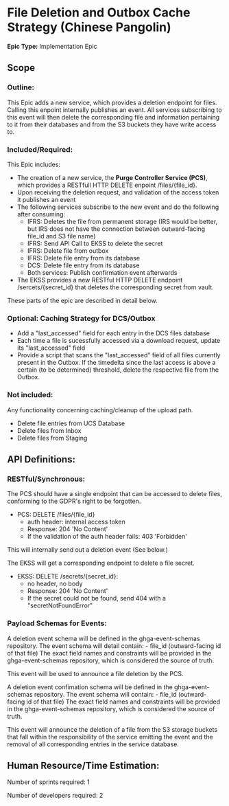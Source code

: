 # File Deletion and Outbox Cache Strategy (Chinese Pangolin)
**Epic Type:** Implementation Epic

## Scope
### Outline:

This Epic adds a new service, which provides a deletion endpoint for files.
Calling this enpoint internally publishes an event.
All services subscribing to this event will then delete the corresponding file and information pertaining to it from their databases and from the S3 buckets they have write access to.

### Included/Required:

This Epic includes:

- The creation of a new service, the **Purge Controller Service (PCS)**, which provides a RESTfull HTTP DELETE enpoint /files/{file_id}.
- Upon receiving the deletion request, and validation of the access token it publishes an event
- The following services subscribe to the new event and do the following after consuming:
    - IFRS: Deletes the file from permanent storage (IRS would be better, but IRS does not have the connection between outward-facing file_id and S3 file name)
    - IFRS: Send API Call to EKSS to delete the secret
    - IFRS: Delete file from outbox
    - IFRS: Delete file entry from its database
    - DCS: Delete file entry from its database
    - Both services: Publish confirmation event afterwards
- The EKSS provides a new RESTful HTTP DELETE endpoint /sercets/{secret_id} that deletes the corresponding secret from vault.

These parts of the epic are described in detail below.

### Optional: Caching Strategy for DCS/Outbox

- Add a "last_accessed" field for each entry in the DCS files database
- Each time a file is sucessfully accessed via a download request, update its "last_accessed" field
- Provide a script that scans the "last_accessed" field of all files currently present in the Outbox. If the timedelta since the last access is above a certain (to be determined) threshold, delete the respective file from the Outbox.

### Not included:

Any functionality concerning caching/cleanup of the upload path.

- Delete file entries from UCS Database
- Delete files from Inbox
- Delete files from Staging

## API Definitions:

### RESTful/Synchronous:

The PCS should have a single endpoint that can be accessed to delete files, conforming to the GDPR's right to be forgotten.

- PCS: DELETE /files/{file_id}
    - auth header: internal access token
    - Response: 204 'No Content'
    - If the validation of the auth header fails: 403 'Forbidden'

This will internally send out a deletion event (See below.)

The EKSS will get a corresponding endpoint to delete a file secret.

- EKSS: DELETE /secrets/{secret_id}:
    - no header, no body
    - Response: 204 'No Content'
    - If the secret could not be found, send 404 with a "secretNotFoundError"

### Payload Schemas for Events:

A deletion event schema will be defined in the ghga-event-schemas repository.
The event schema will detail contain:
    - file_id (outward-facing id of that file)
The exact field names and constraints will be provided in the ghga-event-schemas repository, which is considered the source of truth.

This event will be used to announce a file deletion by the PCS.

A deletion event confimation schema will be defined in the ghga-event-schemas repository.
The event schema will contain:
    - file_id (outward-facing id of that file)
The exact field names and constraints will be provided in the ghga-event-schemas repository, which is considered the source of truth.

This event will announce the deletion of a file from the S3 storage buckets that fall within the responsibility of the service emitting the event and the removal of all corresponding entries in the service database.

## Human Resource/Time Estimation:

Number of sprints required: 1

Number of developers required: 2
